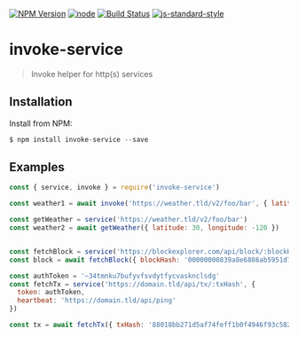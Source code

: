 [![NPM Version](https://img.shields.io/npm/v/micro-route.svg?style=flat-square)](https://www.npmjs.com/package/invoke-service)
[![node](https://img.shields.io/node/v/invoke-service.svg?style=flat-square)](https://www.npmjs.com/package/invoke-service)
[![Build Status](https://img.shields.io/travis/dotcypress/invoke-service.svg?branch=master&style=flat-square)](https://travis-ci.org/dotcypress/invoke-service)
[![js-standard-style](https://img.shields.io/badge/code%20style-standard-brightgreen.svg?style=flat-square)](http://standardjs.com/)

# invoke-service
>  Invoke helper for http(s) services

## Installation

Install from NPM:

```js
$ npm install invoke-service --save
```

## Examples

```js
const { service, invoke } = require('invoke-service')

const weather1 = await invoke('https://weather.tld/v2/foo/bar', { latitude: 30, longitude: -130 })

const getWeather = service('https://weather.tld/v2/foo/bar')
const weather2 = await getWeather({ latitude: 30, longitude: -120 })


const fetchBlock = service('https://blockexplorer.com/api/block/:blockHash')
const block = await fetchBlock({ blockHash: '00000000839a8e6886ab5951d76f411475428afc90947ee320161bbf18eb6048' })

const authToken = '~34tmnku7bufyvfsvdytfycvasknclsdg'
const fetchTx = service('https://domain.tld/api/tx/:txHash', {
  token: authToken,
  heartbeat: 'https://domain.tld/api/ping'
})

const tx = await fetchTx({ txHash: '88018bb271d5af74feff1b0f4946f93c582e87a8aeffcdb4e9dbd0e4a67d3a4b' })

```
